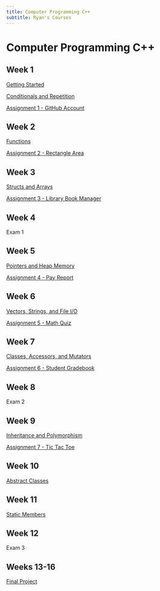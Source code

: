 ```yaml
---
title: Computer Programming C++
subtitle: Ryan's Courses
---
```


# Computer Programming C++

## Week 1

[Getting Started](/appel/computer-programming-cpp/getting-started)

[Conditionals and Repetition](/appel/computer-programming-cpp/conditionals-and-repetition)

[Assignment 1 - GitHub Account](/appel/computer-programming-cpp/assignments/github-account)

## Week 2

[Functions](/appel/computer-programming-cpp/functions)

[Assignment 2 - Rectangle Area](/appel/computer-programming-cpp/assignments/rectangle-area)

## Week 3

[Structs and Arrays](/appel/computer-programming-cpp/structs-and-arrays)

[Assignment 3 - Library Book Manager](/appel/computer-programming-cpp/assignments/book-manager)

## Week 4

Exam 1

## Week 5

[Pointers and Heap Memory](/appel/computer-programming-cpp/pointers-and-heap-memory)

[Assignment 4 - Pay Report](/appel/computer-programming-cpp/assignments/pay-report)

## Week 6

[Vectors, Strings, and File I/O](/appel/computer-programming-cpp/vectors-strings-file-io)

[Assignment 5 - Math Quiz](/appel/computer-programming-cpp/assignments/math-quiz)

## Week 7

[Classes, Accessors, and Mutators](/appel/computer-programming-cpp/classes)

[Assignment 6 - Student Gradebook](/appel/computer-programming-cpp/assignments/student-gradebook)

## Week 8

Exam 2

## Week 9

[Inheritance and Polymorphism](/appel/computer-programming-cpp/inheritance-and-polymorphism)

[Assignment 7 - Tic Tac Toe](/appel/computer-programming-cpp/assignments/tic-tac-toe)

## Week 10

[Abstract Classes](/appel/computer-programming-cpp/abstract-classes)

## Week 11

[Static Members](/appel/computer-programming-cpp/static-members)

## Week 12

Exam 3

## Weeks 13-16

[Final Project](/appel/computer-programming-cpp/final-project)
